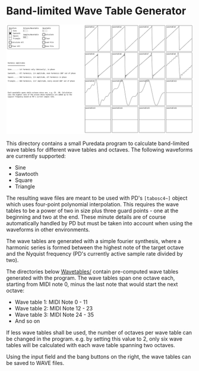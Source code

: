 Band-limited Wave Table Generator
=================================

![Screenshot](Screenshots/Main%20View.png?raw=true "Screenshot of the wave table generator")

This directory contains a small Puredata program to calculate band-limited
wave tables for different wave tables and octaves. The following waveforms
are currently supported:

 * Sine
 * Sawtooth
 * Square
 * Triangle

The resulting wave files are meant to be used with PD's `[tabosc4~]` object
which uses four-point polynomial interpolation. This requires the wave tables
to be a power of two in size plus three guard points - one at the beginning
and two at the end. These minute details are of course automatically handled
by PD but must be taken into account when using the waveforms in other
environments.

The wave tables are generated with a simple fourier synthesis, where a harmonic
series is formed between the highest note of the target octave and the Nyquist
frequency (PD's currently active sample rate divided by two).

The directories below [Wavetables/](./Wavetables/) contain pre-computed wave tables
generated with the program. The wave tables span one octave each, starting from
MIDI note 0, minus the last note that would start the next octave:

 * Wave table 1: MIDI Note 0 - 11
 * Wave table 2: MIDI Note 12 - 23
 * Wave table 3: MIDI Note 24 - 35
 * And so on

If less wave tables shall be used, the number of octaves per wave table can
be changed in the program. e.g. by setting this value to 2, only six wave tables
will be calculated with each wave table spanning two octaves.

Using the input field and the bang buttons on the right, the wave tables can
be saved to WAVE files.
